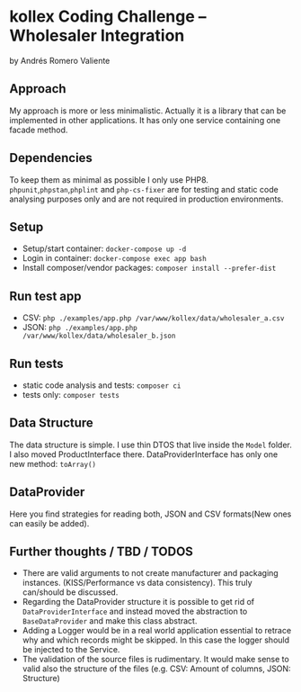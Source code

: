 # kollex Coding Challenge – Wholesaler Integration
by Andrés Romero Valiente

## Approach
My approach is more or less minimalistic. Actually it is a library that can be implemented in other applications. It has only one
service containing one facade method.

## Dependencies
To keep them as minimal as possible I only use PHP8. `phpunit`,`phpstan`,`phplint` and `php-cs-fixer` are for testing and static code analysing purposes only and are not required in
production environments.    

## Setup
- Setup/start container: `docker-compose up -d`
- Login in container: `docker-compose exec app bash`
- Install composer/vendor packages: `composer install --prefer-dist`

## Run test app
- CSV: `php ./examples/app.php /var/www/kollex/data/wholesaler_a.csv`
- JSON: `php ./examples/app.php /var/www/kollex/data/wholesaler_b.json`

## Run tests
- static code analysis and tests: `composer ci`
- tests only: `composer tests`

## Data Structure
The data structure is simple. I use thin DTOS that live inside the `Model` folder. I also moved ProductInterface there.
DataProviderInterface has only one new method: `toArray()`

## DataProvider
Here you find strategies for reading both, JSON and CSV formats(New ones can easily be added). 

## Further thoughts / TBD / TODOS
- There are valid arguments to not create manufacturer and packaging instances. (KISS/Performance vs data consistency).
  This truly can/should be discussed.
- Regarding the DataProvider structure it is possible to get rid of `DataProviderInterface` and instead moved the
abstraction to `BaseDataProvider` and make this class abstract.
- Adding a Logger would be in a real world application essential to retrace why and which records might be skipped. In this case the logger should be injected 
to the Service.
- The validation of the source files is rudimentary. It would make sense to valid also the structure of the files (e.g. CSV: Amount of columns, JSON: Structure)
   
